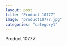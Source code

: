 ```yaml
---
layout: post
title: "Product 10777"
image: "product10777.jpg"
categories: "category1"
---
```

Product 10777
